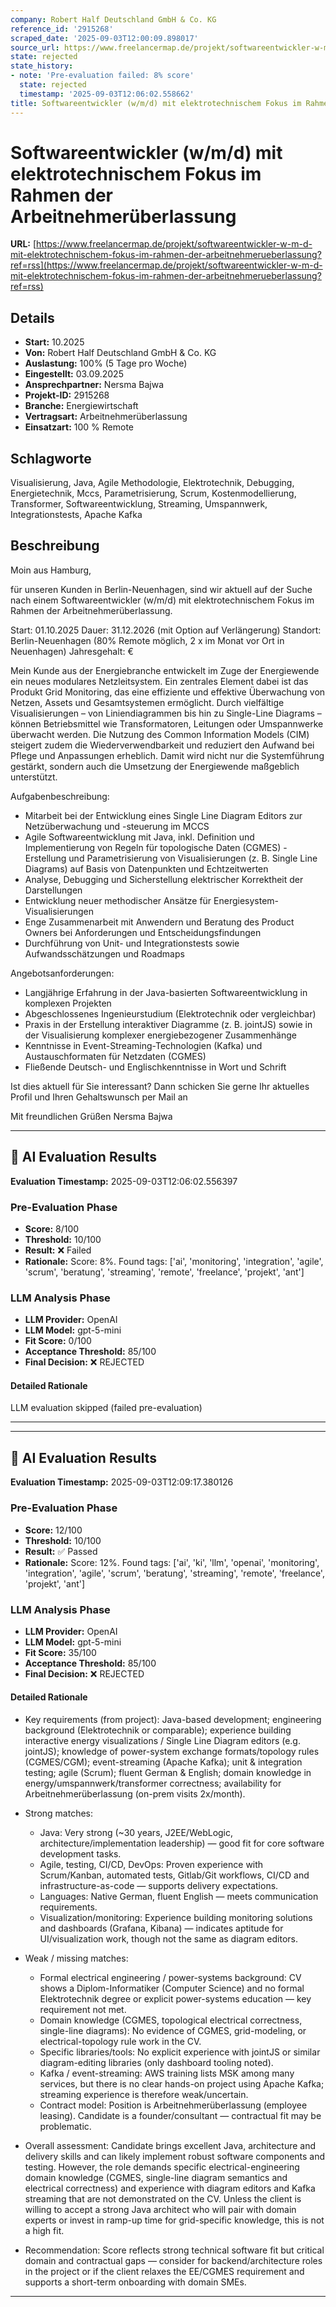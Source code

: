 ```yaml
---
company: Robert Half Deutschland GmbH & Co. KG
reference_id: '2915268'
scraped_date: '2025-09-03T12:00:09.898017'
source_url: https://www.freelancermap.de/projekt/softwareentwickler-w-m-d-mit-elektrotechnischem-fokus-im-rahmen-der-arbeitnehmerueberlassung?ref=rss
state: rejected
state_history:
- note: 'Pre-evaluation failed: 8% score'
  state: rejected
  timestamp: '2025-09-03T12:06:02.558662'
title: Softwareentwickler (w/m/d) mit elektrotechnischem Fokus im Rahmen der Arbeitnehmerüberlassung
---
```



# Softwareentwickler (w/m/d) mit elektrotechnischem Fokus im Rahmen der Arbeitnehmerüberlassung
**URL:** [https://www.freelancermap.de/projekt/softwareentwickler-w-m-d-mit-elektrotechnischem-fokus-im-rahmen-der-arbeitnehmerueberlassung?ref=rss](https://www.freelancermap.de/projekt/softwareentwickler-w-m-d-mit-elektrotechnischem-fokus-im-rahmen-der-arbeitnehmerueberlassung?ref=rss)
## Details
- **Start:** 10.2025
- **Von:** Robert Half Deutschland GmbH & Co. KG
- **Auslastung:** 100% (5 Tage pro Woche)
- **Eingestellt:** 03.09.2025
- **Ansprechpartner:** Nersma Bajwa
- **Projekt-ID:** 2915268
- **Branche:** Energiewirtschaft
- **Vertragsart:** Arbeitnehmerüberlassung
- **Einsatzart:** 100
                                                % Remote

## Schlagworte
Visualisierung, Java, Agile Methodologie, Elektrotechnik, Debugging, Energietechnik, Mccs, Parametrisierung, Scrum, Kostenmodellierung, Transformer, Softwareentwicklung, Streaming, Umspannwerk, Integrationstests, Apache Kafka

## Beschreibung
Moin aus Hamburg,

für unseren Kunden in Berlin-Neuenhagen, sind wir aktuell auf der Suche nach einem Softwareentwickler (w/m/d) mit elektrotechnischem Fokus im Rahmen der Arbeitnehmerüberlassung.

Start: 01.10.2025
Dauer: 31.12.2026 (mit Option auf Verlängerung)
Standort: Berlin-Neuenhagen (80% Remote möglich, 2 x im Monat vor Ort in Neuenhagen)
Jahresgehalt: €

Mein Kunde aus der Energiebranche entwickelt im Zuge der Energiewende ein neues modulares Netzleitsystem. Ein zentrales Element dabei ist das Produkt Grid Monitoring, das eine effiziente und effektive Überwachung von Netzen, Assets und Gesamtsystemen ermöglicht. Durch vielfältige Visualisierungen – von Liniendiagrammen bis hin zu Single-Line Diagrams – können Betriebsmittel wie Transformatoren, Leitungen oder Umspannwerke überwacht werden. Die Nutzung des Common Information Models (CIM) steigert zudem die Wiederverwendbarkeit und reduziert den Aufwand bei Pflege und Anpassungen erheblich. Damit wird nicht nur die Systemführung gestärkt, sondern auch die Umsetzung der Energiewende maßgeblich unterstützt.

Aufgabenbeschreibung:
- Mitarbeit bei der Entwicklung eines Single Line Diagram Editors zur Netzüberwachung und -steuerung im MCCS
- Agile Softwareentwicklung mit Java, inkl. Definition und Implementierung von Regeln für topologische Daten (CGMES)
-Erstellung und Parametrisierung von Visualisierungen (z. B. Single Line Diagrams) auf Basis von Datenpunkten und Echtzeitwerten
- Analyse, Debugging und Sicherstellung elektrischer Korrektheit der Darstellungen
- Entwicklung neuer methodischer Ansätze für Energiesystem-Visualisierungen
- Enge Zusammenarbeit mit Anwendern und Beratung des Product Owners bei Anforderungen und Entscheidungsfindungen
- Durchführung von Unit- und Integrationstests sowie Aufwandsschätzungen und Roadmaps

Angebotsanforderungen:
- Langjährige Erfahrung in der Java-basierten Softwareentwicklung in komplexen Projekten
- Abgeschlossenes Ingenieurstudium (Elektrotechnik oder vergleichbar)
- Praxis in der Erstellung interaktiver Diagramme (z. B. jointJS) sowie in der Visualisierung komplexer energiebezogener Zusammenhänge
- Kenntnisse in Event-Streaming-Technologien (Kafka) und Austauschformaten für Netzdaten (CGMES)
- Fließende Deutsch- und Englischkenntnisse in Wort und Schrift

Ist dies aktuell für Sie interessant?
Dann schicken Sie gerne Ihr aktuelles Profil und Ihren Gehaltswunsch per Mail an

Mit freundlichen Grüßen
Nersma Bajwa

---

## 🤖 AI Evaluation Results

**Evaluation Timestamp:** 2025-09-03T12:06:02.556397

### Pre-Evaluation Phase
- **Score:** 8/100
- **Threshold:** 10/100
- **Result:** ❌ Failed
- **Rationale:** Score: 8%. Found tags: ['ai', 'monitoring', 'integration', 'agile', 'scrum', 'beratung', 'streaming', 'remote', 'freelance', 'projekt', 'ant']

### LLM Analysis Phase
- **LLM Provider:** OpenAI
- **LLM Model:** gpt-5-mini
- **Fit Score:** 0/100
- **Acceptance Threshold:** 85/100
- **Final Decision:** ❌ REJECTED

#### Detailed Rationale
LLM evaluation skipped (failed pre-evaluation)

---


---

## 🤖 AI Evaluation Results

**Evaluation Timestamp:** 2025-09-03T12:09:17.380126

### Pre-Evaluation Phase
- **Score:** 12/100
- **Threshold:** 10/100
- **Result:** ✅ Passed
- **Rationale:** Score: 12%. Found tags: ['ai', 'ki', 'llm', 'openai', 'monitoring', 'integration', 'agile', 'scrum', 'beratung', 'streaming', 'remote', 'freelance', 'projekt', 'ant']

### LLM Analysis Phase
- **LLM Provider:** OpenAI
- **LLM Model:** gpt-5-mini
- **Fit Score:** 35/100
- **Acceptance Threshold:** 85/100
- **Final Decision:** ❌ REJECTED

#### Detailed Rationale
- Key requirements (from project): Java-based development; engineering background (Elektrotechnik or comparable); experience building interactive energy visualizations / Single Line Diagram editors (e.g. jointJS); knowledge of power-system exchange formats/topology rules (CGMES/CGM); event-streaming (Apache Kafka); unit & integration testing; agile (Scrum); fluent German & English; domain knowledge in energy/umspannwerk/transformer correctness; availability for Arbeitnehmerüberlassung (on-prem visits 2x/month).

- Strong matches:
  - Java: Very strong (~30 years, J2EE/WebLogic, architecture/implementation leadership) — good fit for core software development tasks.
  - Agile, testing, CI/CD, DevOps: Proven experience with Scrum/Kanban, automated tests, Gitlab/Git workflows, CI/CD and infrastructure-as-code — supports delivery expectations.
  - Languages: Native German, fluent English — meets communication requirements.
  - Visualization/monitoring: Experience building monitoring solutions and dashboards (Grafana, Kibana) — indicates aptitude for UI/visualization work, though not the same as diagram editors.

- Weak / missing matches:
  - Formal electrical engineering / power-systems background: CV shows a Diplom-Informatiker (Computer Science) and no formal Elektrotechnik degree or explicit power-systems education — key requirement not met.
  - Domain knowledge (CGMES, topological electrical correctness, single-line diagrams): No evidence of CGMES, grid-modeling, or electrical-topology rule work in the CV.
  - Specific libraries/tools: No explicit experience with jointJS or similar diagram-editing libraries (only dashboard tooling noted).
  - Kafka / event-streaming: AWS training lists MSK among many services, but there is no clear hands-on project using Apache Kafka; streaming experience is therefore weak/uncertain.
  - Contract model: Position is Arbeitnehmerüberlassung (employee leasing). Candidate is a founder/consultant — contractual fit may be problematic.

- Overall assessment: Candidate brings excellent Java, architecture and delivery skills and can likely implement robust software components and testing. However, the role demands specific electrical-engineering domain knowledge (CGMES, single-line diagram semantics and electrical correctness) and experience with diagram editors and Kafka streaming that are not demonstrated on the CV. Unless the client is willing to accept a strong Java architect who will pair with domain experts or invest in ramp-up time for grid-specific knowledge, this is not a high fit.

- Recommendation: Score reflects strong technical software fit but critical domain and contractual gaps — consider for backend/architecture roles in the project or if the client relaxes the EE/CGMES requirement and supports a short-term onboarding with domain SMEs.

---
